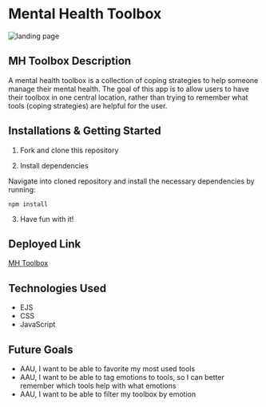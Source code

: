 # Mental Health Toolbox

![landing page](https://i.imgur.com/iIKwB7g_d.png?maxwidth=520&shape=thumb&fidelity=high)


## MH Toolbox Description

A mental health toolbox is a collection of coping strategies to help someone manage their mental health. The goal of this app is to allow users to have their toolbox in one central location, rather than trying to remember what tools (coping strategies) are helpful for the user. 

## Installations & Getting Started

1. Fork and clone this repository

1. Install dependencies

Navigate into cloned repository and install the necessary dependencies by running: 

```
npm install
```

3. Have fun with it!

## Deployed Link
[MH Toolbox](https://mhtoolbox.up.railway.app/)


## Technologies Used

+ EJS
+ CSS
+ JavaScript


## Future Goals
+ AAU, I want to be able to favorite my most used tools
+ AAU, I want to be able to tag emotions to tools, so I can better remember which tools help with what emotions
+ AAU, I want to be able to filter my toolbox by emotion
